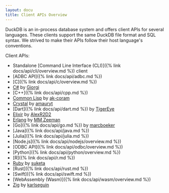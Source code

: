 ```yaml
---
layout: docu
title: Client APIs Overview
---
```


DuckDB is an in-process database system and offers client APIs for several languages. These clients support the same DuckDB file format and SQL syntax. We strived to make their APIs follow their host language's conventions.

Client APIs:

* Standalone [Command Line Interface (CLI)]({% link docs/api/cli/overview.md %}) client
* [ADBC API]({% link docs/api/adbc.md %})
* [C]({% link docs/api/c/overview.md %})
* [C#](https://github.com/Giorgi/DuckDB.NET) by [Giorgi](https://github.com/Giorgi)
* [C++]({% link docs/api/cpp.md %})
* [Common Lisp](https://github.com/ak-coram/cl-duckdb) by [ak-coram](https://github.com/ak-coram)
* [Crystal](https://github.com/amauryt/crystal-duckdb) by [amauryt](https://github.com/amauryt)
* [Dart]({% link docs/api/dart.md %}) by [TigerEye](https://www.tigereye.com/)
* [Elixir](https://github.com/AlexR2D2/duckdbex) by [AlexR2D2](https://github.com/AlexR2D2/duckdbex)
* [Erlang](https://github.com/mmzeeman/educkdb) by [MM Zeeman](https://github.com/mmzeeman)
* [Go]({% link docs/api/go.md %}) by [marcboeker](https://github.com/marcboeker)
* [Java]({% link docs/api/java.md %})
* [Julia]({% link docs/api/julia.md %})
* [Node.js]({% link docs/api/nodejs/overview.md %})
* [ODBC API]({% link docs/api/odbc/overview.md %})
* [Python]({% link docs/api/python/overview.md %})
* [R]({% link docs/api/r.md %})
* [Ruby](https://github.com/suketa/ruby-duckdb) by [suketa](https://github.com/suketa)
* [Rust]({% link docs/api/rust.md %})
* [Swift]({% link docs/api/swift.md %})
* [WebAssembly (Wasm)]({% link docs/api/wasm/overview.md %})
* [Zig](https://github.com/karlseguin/zuckdb.zig) by [karlseguin](https://github.com/karlseguin)
